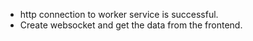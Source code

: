 - http connection to worker service is successful.
- Create websocket and get the data from the frontend.
